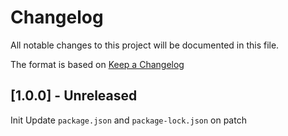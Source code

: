 # Changelog
All notable changes to this project will be documented in this file.

The format is based on [Keep a Changelog](http://keepachangelog.com/)

## [1.0.0] - Unreleased

Init
Update `package.json` and `package-lock.json` on patch
